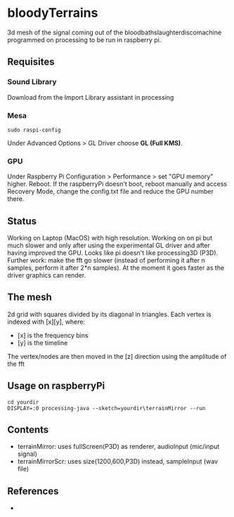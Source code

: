 # bloodyTerrains
3d mesh of the signal coming out of the bloodbathslaughterdiscomachine
programmed on processing to be run in raspberry pi.

## Requisites
### Sound Library
Download from the Import Library assistant in processing

### Mesa
```
sudo raspi-config
```
Under Advanced Options > GL Driver choose **GL (Full KMS)**.

### GPU
Under Raspberry Pi Configuration > Performance > set "GPU memory" higher. Reboot. If the raspberryPi doesn't boot, reboot manually and access Recovery Mode, change the config.txt file and reduce the GPU number there.

## Status
Working on Laptop (MacOS) with high resolution. Working on on pi but much slower and only after using the experimental GL driver and after having improved the GPU. Looks like pi doesn't like processing3D (P3D). Further work: make the fft go slower (instead of performing it after n samples, perform it after 2*n samples). At the moment it goes faster as the driver graphics can render.

## The mesh
2d grid with squares divided by its diagonal in triangles. Each vertex is indexed with [x][y], where:
* \[x] is the frequency bins
* [y] is the timeline

The vertex/nodes are then moved in the [z] direction using the amplitude of the fft

## Usage on raspberryPi
```
cd yourdir
DISPLAY=:0 processing-java --sketch=yourdir\terrainMirror --run
```
## Contents
* terrainMirror: uses fullScreen(P3D) as renderer, audioInput (mic/input signal)
* terrainMirrorScr: uses size(1200,600,P3D) instead, sampleInput (wav file)

## References
*

